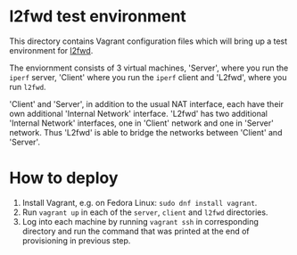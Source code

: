 # l2fwd test environment

This directory contains Vagrant configuration files which will bring up a test
environment for [l2fwd](https://github.com/asavie/xdp/examples/l2fwd/l2fwd.go).

The enviornment consists of 3 virtual machines, 'Server', where you run the
`iperf` server, 'Client' where you run the `iperf` client and 'L2fwd', where
you run `l2fwd`.

'Client' and 'Server', in addition to the usual NAT interface, each have their
own additional 'Internal Network' interface.
'L2fwd' has two additional 'Internal Network' interfaces, one in 'Client'
network and one in 'Server' network. Thus 'L2fwd' is able to bridge the
networks between 'Client' and 'Server'.

# How to deploy

1. Install Vagrant, e.g. on Fedora Linux: `sudo dnf install vagrant`.
2. Run `vagrant up` in each of the `server`, `client` and `l2fwd` directories.
3. Log into each machine by running `vagrant ssh` in corresponding directory
   and run the command that was printed at the end of provisioning in previous
   step.
